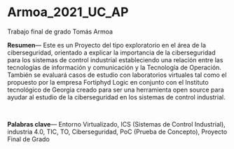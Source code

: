 # Armoa_2021_UC_AP
Trabajo final de grado Tomás Armoa
<BR>
<P>
<B>Resumen</B>— Este es un Proyecto del tipo exploratorio en el área de la ciberseguridad, orientado a explicar la importancia de la ciberseguridad para los sistemas de control industrial estableciendo una relación entre las tecnologías de información y comunicación y la Tecnología de Operación. <BR>
También se evaluará casos de estudio con laboratorios virtuales tal como el propuesto por la empresa Fortiphyd Logic en conjunto con el Instituto tecnológico de Georgia creado para ser una herramienta open source para ayudar al estudio de la ciberseguridad en los sistemas de control industrial.
</P>
<BR>
<P>
<B>Palabras clave</B>— Entorno Virtualizado, ICS (Sistemas de Control Industrial), industria 4.0, TIC, TO, Ciberseguridad, PoC (Prueba de Concepto), Proyecto Final de Grado
</P>
